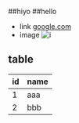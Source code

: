 ##hiyo
##hello
* link
[google.com](google.com)
* image
![i](http://finfra.com/f/f.png)
## table
| id | name |
|----|------|
| 1  | aaa  |
| 2  | bbb  |
